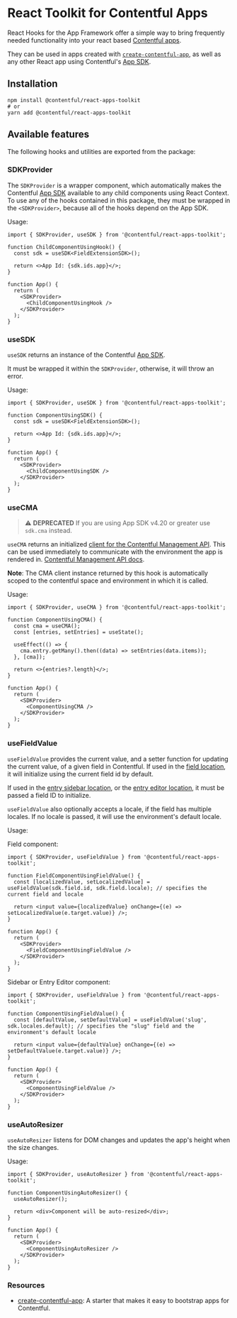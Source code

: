 # React Toolkit for Contentful Apps

React Hooks for the App Framework offer a simple way to bring frequently needed functionality into your react based [Contentful apps](/developers/docs/extensibility/app-framework/).

They can be used in apps created with [`create-contentful-app`](https://www.npmjs.com/package/@contentful/create-contentful-app), as well as any other React app using Contentful's [App SDK](https://www.npmjs.com/package/@contentful/app-sdk).

## Installation

```shell
npm install @contentful/react-apps-toolkit
# or
yarn add @contentful/react-apps-toolkit
```

## Available features

The following hooks and utilities are exported from the package:

### SDKProvider

The `SDKProvider` is a wrapper component, which automatically makes the Contentful [App SDK](https://www.npmjs.com/package/@contentful/app-sdk) available to any child components using React Context. To use any of the hooks contained in this package, they must be wrapped in the `<SDKProvider>`, because all of the hooks depend on the App SDK.

Usage:

```tsx
import { SDKProvider, useSDK } from '@contentful/react-apps-toolkit';

function ChildComponentUsingHook() {
  const sdk = useSDK<FieldExtensionSDK>();

  return <>App Id: {sdk.ids.app}</>;
}

function App() {
  return (
    <SDKProvider>
      <ChildComponentUsingHook />
    </SDKProvider>
  );
}
```

### useSDK

`useSDK` returns an instance of the Contentful [App SDK](https://www.npmjs.com/package/@contentful/app-sdk).

It must be wrapped it within the `SDKProvider`, otherwise, it will throw an error.

Usage:

```tsx
import { SDKProvider, useSDK } from '@contentful/react-apps-toolkit';

function ComponentUsingSDK() {
  const sdk = useSDK<FieldExtensionSDK>();

  return <>App Id: {sdk.ids.app}</>;
}

function App() {
  return (
    <SDKProvider>
      <ChildComponentUsingSDK />
    </SDKProvider>
  );
}
```

### useCMA
> :warning: **DEPRECATED** If you are using App SDK v4.20 or greater use `sdk.cma` instead.

`useCMA` returns an initialized [client for the Contentful Management API](https://www.npmjs.com/package/contentful-management). This can be used immediately to communicate with the environment the app is rendered in. [Contentful Management API docs](/developers/docs/references/content-management-api/).

**Note**: The CMA client instance returned by this hook is automatically scoped to the contentful space and environment in which it is called.

Usage:

```tsx
import { SDKProvider, useCMA } from '@contentful/react-apps-toolkit';

function ComponentUsingCMA() {
  const cma = useCMA();
  const [entries, setEntries] = useState();

  useEffect(() => {
    cma.entry.getMany().then((data) => setEntries(data.items));
  }, [cma]);

  return <>{entries?.length}</>;
}

function App() {
  return (
    <SDKProvider>
      <ComponentUsingCMA />
    </SDKProvider>
  );
}
```

### useFieldValue

`useFieldValue` provides the current value, and a setter function for updating the current value, of a given field in Contentful. If used in the [field location](/developers/docs/extensibility/app-framework/locations/#entry-field), it will initialize using the current field id by default.

If used in the [entry sidebar location](/developers/docs/extensibility/app-framework/locations/#entry-sidebar), or the [entry editor location](/developers/docs/extensibility/app-framework/locations/#entry-editor), it must be passed a field ID to initialize.

`useFieldValue` also optionally accepts a locale, if the field has multiple locales. If no locale is passed, it will use the environment's default locale.

Usage:

Field component:
```tsx
import { SDKProvider, useFieldValue } from '@contentful/react-apps-toolkit';

function FieldComponentUsingFieldValue() {
  const [localizedValue, setLocalizedValue] = useFieldValue(sdk.field.id, sdk.field.locale); // specifies the current field and locale

  return <input value={localizedValue} onChange={(e) => setLocalizedValue(e.target.value)} />;
}

function App() {
  return (
    <SDKProvider>
      <FieldComponentUsingFieldValue />
    </SDKProvider>
  );
}
```

Sidebar or Entry Editor component:
```tsx
import { SDKProvider, useFieldValue } from '@contentful/react-apps-toolkit';

function ComponentUsingFieldValue() {
  const [defaultValue, setDefaultValue] = useFieldValue('slug', sdk.locales.default); // specifies the "slug" field and the environment's default locale

  return <input value={defaultValue} onChange={(e) => setDefaultValue(e.target.value)} />;
}

function App() {
  return (
    <SDKProvider>
      <ComponentUsingFieldValue />
    </SDKProvider>
  );
}
```

### useAutoResizer

`useAutoResizer` listens for DOM changes and updates the app's height when the size changes.

Usage:

```tsx
import { SDKProvider, useAutoResizer } from '@contentful/react-apps-toolkit';

function ComponentUsingAutoResizer() {
  useAutoResizer();

  return <div>Component will be auto-resized</div>;
}

function App() {
  return (
    <SDKProvider>
      <ComponentUsingAutoResizer />
    </SDKProvider>
  );
}
```

### Resources

- [create-contentful-app](https://www.npmjs.com/package/create-contentful-app): A starter that makes it easy to bootstrap apps for Contentful.
